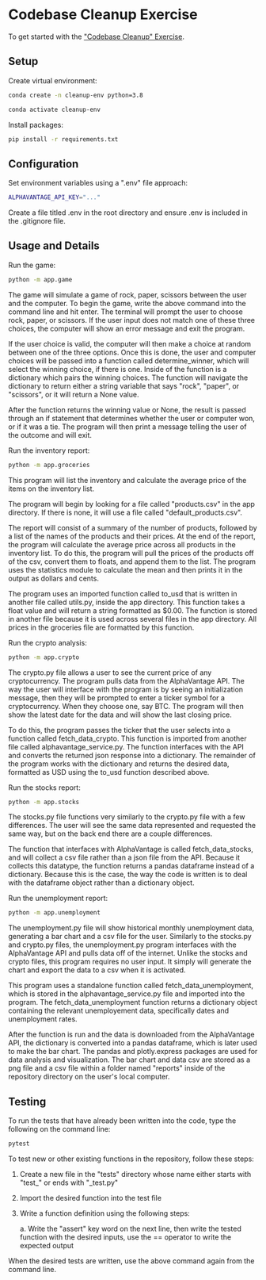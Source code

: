 # Codebase Cleanup Exercise

To get started with the ["Codebase Cleanup" Exercise](https://github.com/prof-rossetti/intro-to-python/blob/main/exercises/codebase-cleanup/README.md).

## Setup

Create virtual environment:

```sh
conda create -n cleanup-env python=3.8
```

```sh
conda activate cleanup-env
```

Install packages:

```sh
pip install -r requirements.txt
```


## Configuration

Set environment variables using a ".env" file approach:

```sh
ALPHAVANTAGE_API_KEY="..."
```
Create a file titled .env in the root directory and ensure .env is included in the .gitignore file.

## Usage and Details

Run the game:

```sh
python -m app.game
```

The game will simulate a game of rock, paper, scissors between the user and the computer.  To begin the game, write the above command into the command line and hit enter.  The terminal will prompt the user to choose rock, paper, or scissors.  If the user input does not match one of these three choices, the computer will show an error message and exit the program.  

If the user choice is valid, the computer will then make a choice at random between one of the three options.  Once this is done, the user and computer choices will be passed into a function called determine_winner, which will select the winning choice, if there is one.  Inside of the function is a dictionary which pairs the winning choices.  The function will navigate the dictionary to return either a string variable that says "rock", "paper", or "scissors", or it will return a None value.

After the function returns the winning value or None, the result is passed through an if statement that determines whether the user or computer won, or if it was a tie.  The program will then print a message telling the user of the outcome and will exit.



Run the inventory report:

```sh
python -m app.groceries
```

This program will list the inventory and calculate the average price of the items on the inventory list.  

The program will begin by looking for a file called "products.csv" in the app directory.  If there is none, it will use a file called "default_products.csv".  

The report will consist of a summary of the number of products, followed by a list of the names of the products and their prices.  At the end of the report, the program will calculate the average price across all products in the inventory list.  To do this, the program will pull the prices of the products off of the csv, convert them to floats, and append them to the list.  The program uses the statistics module to calculate the mean and then prints it in the output as dollars and cents.

The program uses an imported function called to_usd that is written in another file called utils.py, inside the app directory.  This function takes a float value and will return a string formatted as $0.00.  The function is stored in another file because it is used across several files in the app directory.  All prices in the groceries file are formatted by this function.



Run the crypto analysis:

```sh
python -m app.crypto
```

The crypto.py file allows a user to see the current price of any cryptocurrency.  The program pulls data from the AlphaVantage API.  The way the user will interface with the program is by seeing an initialization message, then they will be prompted to enter a ticker symbol for a cryptocurrency.  When they choose one, say BTC.  The program will then show the latest date for the data and will show the last closing price.

To do this, the program passes the ticker that the user selects into a function called fetch_data_crypto.  This function is imported from another file called alphavantage_service.py.  The function interfaces with the API and converts the returned json response into a dictionary.  The remainder of the program works with the dictionary and returns the desired data, formatted as USD using the to_usd function described above.

Run the stocks report:

```sh
python -m app.stocks
```

The stocks.py file functions very similarly to the crypto.py file with a few differences.  The user will see the same data represented and requested the same way, but on the back end there are a couple differences.

The function that interfaces with AlphaVantage is called fetch_data_stocks, and will collect a csv file rather than a json file from the API.  Because it collects this datatype, the function returns a pandas dataframe instead of a dictionary.  Because this is the case, the way the code is written is to deal with the dataframe object rather than a dictionary object.  

Run the unemployment report:

```sh
python -m app.unemployment
```

The unemployment.py file will show historical monthly unemployment data, generating a bar chart and a csv file for the user.  Similarly to the stocks.py and crypto.py files, the unemployment.py program interfaces with the AlphaVantage API and pulls data off of the internet.  Unlike the stocks and crypto files, this program requires no user input.  It simply will generate the chart and export the data to a csv when it is activated.

This program uses a standalone function called fetch_data_unemployment, which is stored in the alphavantage_service.py file and imported into the program.  The fetch_data_unemployment function returns a dictionary object containing the relevant unemployement data, specifically dates and unemployment rates.

After the function is run and the data is downloaded from the AlphaVantage API, the dictionary is converted into a pandas dataframe, which is later used to make the bar chart.  The pandas and plotly.express packages are used for data analysis and visualization.  The bar chart and data csv are stored as a png file and a csv file within a folder named "reports" inside of the repository directory on the user's local computer.

## Testing

To run the tests that have already been written into the code, type the following on the command line:

```sh
pytest
```

To test new or other existing functions in the repository, follow these steps:

1. Create a new file in the "tests" directory whose name either starts with "test_" or ends with "_test.py"
2. Import the desired function into the test file
3. Write a function definition using the following steps:  
    
    a. Write the "assert" key word on the next line, then write the tested function with the desired inputs, use the == operator to write the expected output

When the desired tests are written, use the above command again from the command line. 